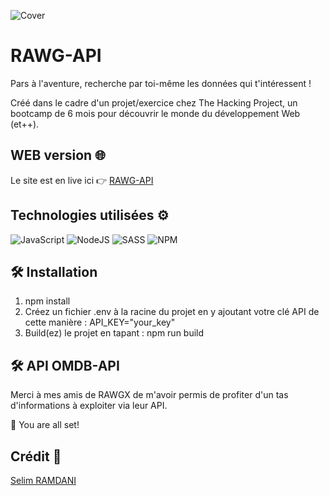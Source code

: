 ![Cover](https://i.ibb.co/b3W2GFz/rawg-api.png)


# RAWG-API
Pars à l'aventure, recherche par toi-même les données qui t'intéressent !

Créé dans le cadre d'un projet/exercice chez The Hacking Project, un bootcamp de 6 mois pour découvrir le monde du développement Web (et++).
## WEB version 🌐

Le site est en live ici 👉 [RAWG-API](https://selim-ramdani.github.io/RAWG-API/)

## Technologies utilisées ⚙️
![JavaScript](https://img.shields.io/badge/javascript-%23323330.svg?style=for-the-badge&logo=javascript&logoColor=%23F7DF1E) ![NodeJS](https://img.shields.io/badge/node.js-6DA55F?style=for-the-badge&logo=node.js&logoColor=white) ![SASS](https://img.shields.io/badge/SASS-hotpink.svg?style=for-the-badge&logo=SASS&logoColor=white) ![NPM](https://img.shields.io/badge/NPM-%23000000.svg?style=for-the-badge&logo=npm&logoColor=white)


## 🛠️ Installation
1. npm install
2. Créez un fichier .env à la racine du projet en y ajoutant votre clé API
 de cette manière : API_KEY="your_key"
3. Build(ez) le projet en tapant : npm run build

## 🛠️ API OMDB-API
Merci à mes amis de RAWGX de m'avoir permis de profiter d'un tas d'informations à exploiter via leur API.

🌟 You are all set!
## Crédit 🔗
[Selim RAMDANI](https://github.com/curlyroots)<br>
